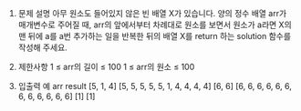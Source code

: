 1. 문제 설명
   아무 원소도 들어있지 않은 빈 배열 X가 있습니다. 양의 정수 배열 arr가 매개변수로 주어질 때, arr의 앞에서부터 차례대로 원소를 보면서 원소가 a라면 X의 맨 뒤에 a를 a번 추가하는 일을 반복한 뒤의 배열 X를 return 하는 solution 함수를 작성해 주세요.

2. 제한사항
   1 ≤ arr의 길이 ≤ 100
   1 ≤ arr의 원소 ≤ 100

3. 입출력 예
   arr result
   [5, 1, 4] [5, 5, 5, 5, 5, 1, 4, 4, 4, 4]
   [6, 6] [6, 6, 6, 6, 6, 6, 6, 6, 6, 6, 6, 6]
   [1] [1]
